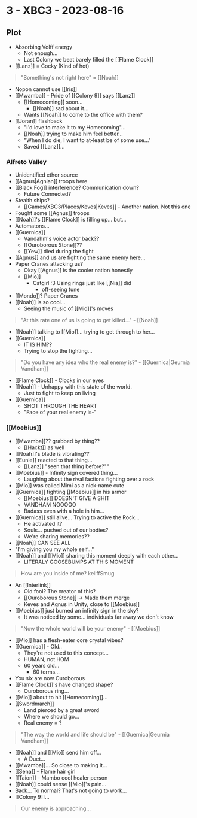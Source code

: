 # 3 - XBC3 - 2023-08-16
## Plot
- Absorbing Volff energy
	- Not enough...
	- Last Colony we beat barely filled the [[Flame Clock]]
- [[Lanz]] = Cocky (Kind of hot)
> "Something's not right here" = [[Noah]]
- Nopon cannot use [[Iris]]
- [[Mwamba]] - Pride of [[Colony 9]] says [[Lanz]]
	- [[Homecoming]] soon...
		- [[Noah]] sad about it...
	- Wants [[Noah]] to come to the office with them?
- [[Joran]] flashback
	- "I'd love to make it to my Homecoming"...
	- [[Noah]] trying to make him feel better...
	- "When I do die, I want to at-least be of some use..."
	- Saved [[Lanz]]...
### Alfreto Valley
- Unidentified ether source
- [[Agnus|Agnian]] troops here
- [[Black Fog]] interference? Communication down?
	- Future Connected?
- Stealth ships?
	- [[Games/XBC3/Places/Keves|Keves]] - Another nation. Not this one
- Fought some [[Agnus]] troops
- [[Noah]]'s [[Flame Clock]] is filling up... but...
- Automatons...
- [[Guernica]]
	- Vandahm's voice actor back??
	- [[Ouroborous Stone]]??
	- [[Yew]] died during the fight
- [[Agnus]] and us are fighting the same enemy here...
- Paper Cranes attacking us?
	- Okay [[Agnus]] is the cooler nation honestly
	- [[Mio]]
		- Catgirl :3 Using rings just like [[Nia]] did
			- off-seeing tune 
- [[Mondo]]? Paper Cranes
- [[Noah]] is so cool...
	- Seeing the music of [[Mio]]'s moves
> "At this rate one of us is going to get killed..." - [[Noah]]
- [[Noah]] talking to [[Mio]]... trying to get through to her...
- [[Guernica]]
	- IT IS HIM??
	- Trying to stop the fighting...
> "Do you have any idea who the real enemy is?" - [[Guernica|Geurnia Vandham]]
- [[Flame Clock]] - Clocks in our eyes
- [[Noah]] - Unhappy with this state of the world.
	- Just to fight to keep on living
- [[Guernica]]
	- SHOT THROUGH THE HEART
	- "Face of your real enemy is-"
### [[Moebius]]
- [[Mwamba]]?? grabbed by thing??
	- [[Hackt]] as well
- [[Noah]]'s blade is vibrating??
- [[Eunie]] reacted to that thing...
	- [[Lanz]] "seen that thing before?""
- [[Moebius]] - Infinity sign covered thing...
	- Laughing about the rival factions fighting over a rock
- [[Mio]] was called Mimi as a nick-name cute
- [[Guernica]] fighting [[Moebius]] in his armor
	- [[Moebius]] DOESN'T GIVE A SHIT
	- VANDHAM NOOOOO
	- Badass even with a hole in him...
- [[Guernica]] still alive... Trying to active the Rock...
	- He activated it?
	- Souls... pushed out of our bodies?
	- We're sharing memories??
- [[Noah]] CAN SEE ALL
- "I'm giving you my whole self..."
- [[Noah]] and [[Mio]] sharing this moment deeply with each other...
	- LITERALY GOOSEBUMPS AT THIS MOMENT
> How are you inside of me? keliffSmug
- An [[Interlink]]
	- Old fool? The creator of this?
	- [[Ouroborous Stone]] -> Made them merge
	- Keves and Agnus in Unity, close to [[Moebius]]
- [[Moebius]] just burned an infinity sign in the sky?
	- It was noticed by some... individuals far away we don't know
> "Now the whole world will be your enemy" - [[Moebius]]
- [[Mio]] has a flesh-eater core crystal vibes?
- [[Guernica]] - Old..
	- They're not used to this concept...
	- HUMAN, not HOM
	- 60 years old...
		- 60 terms...
- You six are now Ouroborous
- [[Flame Clock]]'s have changed shape?
	- Ouroborous ring...
- [[Mio]] about to hit [[Homecoming]]...
- [[Swordmarch]]
	- Land pierced by a great sword
	- Where we should go...
	- Real enemy = ?
> "The way the world and life should be" - [[Guernica|Geurnia Vandham]]
- [[Noah]] and [[Mio]] send him off...
	- A Duet...
- [[Mwamba]]... So close to making it...
- [[Sena]] - Flame hair girl
- [[Taion]] - Mambo cool healer person
- [[Noah]] could sense [[Mio]]'s pain...
- Back... To normal? That's not going to work...
- [[Colony 9]]...
> Our enemy is approaching…